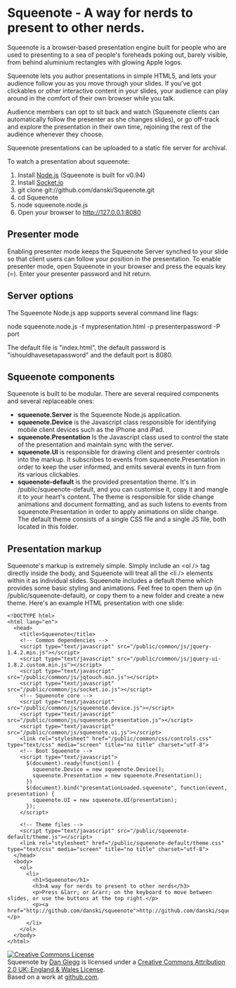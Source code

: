 Squeenote - A way for nerds to present to other nerds.
======================================================

Squeenote is a browser-based presentation engine built for people who are used to presenting to a sea of people's foreheads poking out, barely visible, from behind aluminium rectangles with glowing Apple logos.

Squeenote lets you author presentations in simple HTML5, and lets your audience follow you as you move through your slides. If you've got clickables or other interactive content in your slides, your audience can play around in the comfort of their own browser while you talk.

Audience members can opt to sit back and watch (Squeenote clients can automatically follow the presenter as she changes slides), or go off-track and explore the presentation in their own time, rejoining the rest of the audience whenever they choose.

Squeenote presentations can be uploaded to a static file server for archival.

To watch a presentation about squeenote:

1. Install [Node.js](http://github.com/ry/node) (Squeenote is built for v0.94)
2. Install [Socket.io](http://socket.io/)
3. git clone git://github.com/danski/Squeenote.git
4. cd Squeenote
5. node squeenote.node.js
6. Open your browser to http://127.0.0.1:8080

Presenter mode
--------------

Enabling presenter mode keeps the Squeenote Server synched to your slide so that client users can follow your position in the presentation. To enable presenter mode, open Squeenote in your browser and press the equals key (=). Enter your presenter password and hit return.

Server options
--------------

The Squeenote Node.js app supports several command line flags:

  node squeenote.node.js -f mypresentation.html -p presenterpassword -P port

The default file is "index.html", the default password is "ishouldhavesetapassword" and the default port is 8080.

Squeenote components
--------------------

Squeenote is built to be modular. There are several required components and several replaceable ones:

* **squeenote.Server** is the Squeenote Node.js application.
* **squeenote.Device** is the Javascript class responsible for identifying mobile client devices such as the iPhone and iPad.
* **squeenote.Presentation** Is the Javascript class used to control the state of the presentation and maintain sync with the server.
* **squeenote.UI** is responsible for drawing client and presenter controls into the markup. It subscribes to events from squeenote.Presentation in order to keep the user informed, and emits several events in turn from its various clickables.
* **squeenote-default** is the provided presentation theme. It's in /public/squeenote-default, and you can customise it, copy it and mangle it to your heart's content. The theme is responsible for slide change animations and document formatting, and as such listens to events from squeenote.Presentation in order to apply animations on slide change. The default theme consists of a single CSS file and a single JS file, both located in this folder.

Presentation markup
-------------------

Squeenote's markup is extremely simple. Simply include an &lt;ol /&gt; tag directly inside the body, and Squeenote will treat all the &lt;li /&gt; elements within it as individual slides. Squeenote includes a default theme which provides some basic styling and animations. Feel free to open them up (in /public/squeenote-default), or copy them to a new folder and create a new theme. Here's an example HTML presentation with one slide:

    <!DOCTYPE html>
    <html lang="en">
      <head>
        <title>Squeenote</title>
        <!-- Common dependencies -->
        <script type="text/javascript" src="/public/common/js/jquery-1.4.2.min.js"></script>
        <script type="text/javascript" src="/public/common/js/jquery-ui-1.8.2.custom.min.js"></script>
        <script type="text/javascript" src="/public/common/js/jqtouch.min.js"></script>
        <script type="text/javascript" src="/public/common/js/socket.io.js"></script>
        <!-- Squeenote core -->
        <script type="text/javascript" src="/public/common/js/squeenote.device.js"></script>
        <script type="text/javascript" src="/public/common/js/squeenote.presentation.js"></script>
        <script type="text/javascript" src="/public/common/js/squeenote.ui.js"></script>
        <link rel="stylesheet" href="/public/common/css/controls.css" type="text/css" media="screen" title="no title" charset="utf-8">
        <!-- Boot Squeenote -->
        <script type="text/javascript">
          $(document).ready(function() {
            squeenote.Device = new squeenote.Device();
            squeenote.Presentation = new squeenote.Presentation();
          })
          $(document).bind("presentationLoaded.squeenote", function(event, presentation) {
            squeenote.UI = new squeenote.UI(presentation);
          });
        </script>

        <!-- Theme files -->
        <script type="text/javascript" src="/public/squeenote-default/theme.js"></script>
        <link rel="stylesheet" href="/public/squeenote-default/theme.css" type="text/css" media="screen" title="no title" charset="utf-8">
      </head>
      <body>
        <ol>
          <li>
            <h1>Squeenote</h1>
            <h3>A way for nerds to present to other nerds</h3>
            <p>Press &larr; or &rarr; on the keyboard to move between slides, or use the buttons at the top right.</p>
            <p><a href="http://github.com/danski/squeenote">http://github.com/danski/squeenote</a></p>
          </li>
        </ol>
      </body>
    </html>

<a rel="license" href="http://creativecommons.org/licenses/by/2.0/uk/"><img alt="Creative Commons License" style="border-width:0" src="http://i.creativecommons.org/l/by/2.0/uk/80x15.png" /></a><br /><span xmlns:dc="http://purl.org/dc/elements/1.1/" href="http://purl.org/dc/dcmitype/InteractiveResource" property="dc:title" rel="dc:type">Squeenote</span> by <a xmlns:cc="http://creativecommons.org/ns#" href="http://angryamoeba.co.uk" property="cc:attributionName" rel="cc:attributionURL">Dan Glegg</a> is licensed under a <a rel="license" href="http://creativecommons.org/licenses/by/2.0/uk/">Creative Commons Attribution 2.0 UK: England &amp; Wales License</a>.<br />Based on a work at <a xmlns:dc="http://purl.org/dc/elements/1.1/" href="http://github.com/danski/squeenote" rel="dc:source">github.com</a>.